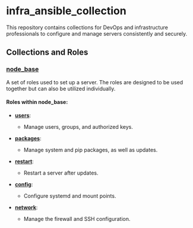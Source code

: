 # infra_ansible_collection

This repository contains collections for DevOps and infrastructure professionals to configure and manage servers consistently and securely.

## Collections and Roles

### [node_base](node_base/README.md)
A set of roles used to set up a server. The roles are designed to be used together but can also be utilized individually.

#### Roles within node_base:

- **[users](node_base/roles/users/README.md)**: 
  - Manage users, groups, and authorized keys.
  
- **[packages](node_base/roles/packages/README.md)**: 
  - Manage system and pip packages, as well as updates.
  
- **[restart](node_base/roles/restart/README.md)**: 
  - Restart a server after updates.
  
- **[config](node_base/roles/config/README.md)**: 
  - Configure systemd and mount points.
  
- **[network](node_base/roles/network/README.md)**: 
  - Manage the firewall and SSH configuration.
